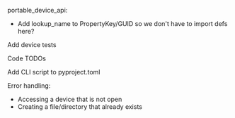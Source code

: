 portable_device_api:
  * Add lookup_name to PropertyKey/GUID so we don't have to import defs here?

Add device tests

Code TODOs

Add CLI script to pyproject.toml

Error handling:
  * Accessing a device that is not open
  * Creating a file/directory that already exists
